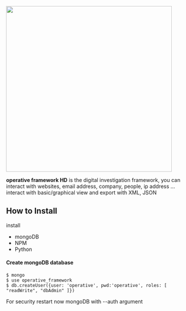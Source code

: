 <img src="https://image.ibb.co/fuPpQd/logo_operative.png" width="450">

**operative framework HD** is the digital investigation framework, you can interact with websites, email address, company, people, ip address ... interact with basic/graphical view and export with XML, JSON

## How to Install

install
+ mongoDB
+ NPM
+ Python

#### Create mongoDB database 
```
$ mongo
$ use operative_framework
$ db.createUser({user: 'operative', pwd:'operative', roles: [ "readWrite", "dbAdmin" ]})
```
For security restart now mongoDB with --auth argument
